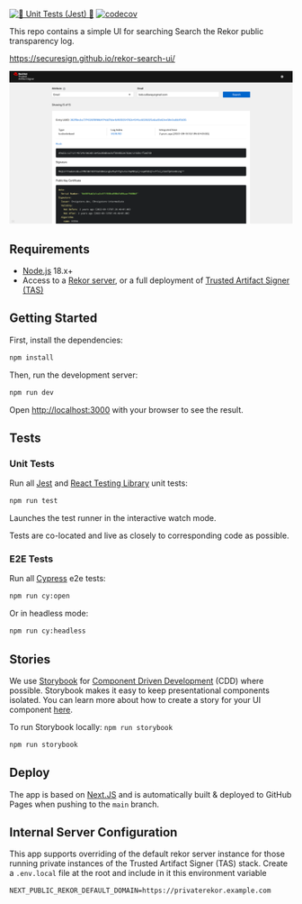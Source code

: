 [![🧪 Unit Tests (Jest) 🧪](https://github.com/securesign/rekor-search-ui/actions/workflows/unit-tests.yaml/badge.svg)](https://github.com/securesign/rekor-search-ui/actions/workflows/unit-tests.yaml)
[![codecov](https://codecov.io/gh/securesign/rekor-search-ui/graph/badge.svg?token=1QS2BK1PQL)](https://codecov.io/gh/securesign/rekor-search-ui)

This repo contains a simple UI for searching Search the Rekor public transparency log.

https://securesign.github.io/rekor-search-ui/

![Rekor UI Screenshot](assets/screenshot.png)

## Requirements

- [Node.js](https://nodejs.org/en) 18.x+
- Access to a [Rekor server](https://github.com/securesign/rekor), or a full deployment of [Trusted Artifact Signer (TAS)](https://access.redhat.com/documentation/en-us/red_hat_trusted_artifact_signer/2024-q1/html/deployment_guide/verify_the_trusted_artifact_signer_installation)

## Getting Started

First, install the dependencies:

```bash
npm install
```

Then, run the development server:

```bash
npm run dev
```

Open [http://localhost:3000](http://localhost:3000) with your browser to see the result.

## Tests

### Unit Tests

Run all [Jest](https://jestjs.io/) and [React Testing Library](https://testing-library.com/docs/react-testing-library/intro) unit tests:

```bash
npm run test
```

Launches the test runner in the interactive watch mode.

Tests are co-located and live as closely to corresponding code as possible.

### E2E Tests

Run all [Cypress](https://www.cypress.io/) e2e tests:

```bash
npm run cy:open
```

Or in headless mode:

```bash
npm run cy:headless
```

## Stories

We use [Storybook](https://storybook.js.org/) for [Component Driven Development](https://www.componentdriven.org/) (CDD) where possible. Storybook makes it easy to keep presentational components isolated. You can learn more about how to create a story for your UI component [here](https://storybook.js.org/docs/react/writing-stories/introduction).

To run Storybook locally: `npm run storybook`

```bash
npm run storybook
```

## Deploy

The app is based on [Next.JS](https://nextjs.org/) and is automatically built & deployed to GitHub Pages when pushing to the `main` branch.

## Internal Server Configuration

This app supports overriding of the default rekor server instance for those running private instances of the Trusted Artifact Signer (TAS) stack.
Create a `.env.local` file at the root and include in it this environment variable

```properties
NEXT_PUBLIC_REKOR_DEFAULT_DOMAIN=https://privaterekor.example.com
```
